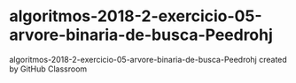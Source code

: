 # algoritmos-2018-2-exercicio-05-arvore-binaria-de-busca-Peedrohj
algoritmos-2018-2-exercicio-05-arvore-binaria-de-busca-Peedrohj created by GitHub Classroom
